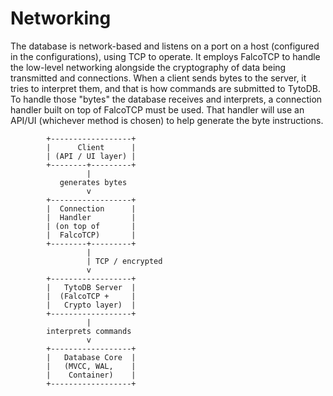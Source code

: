 # Networking

The database is network-based and listens on a port on a host (configured in the configurations), using TCP to operate. It employs FalcoTCP to handle the low-level networking alongside the cryptography of data being transmitted and connections. When a client sends bytes to the server, it tries to interpret them, and that is how commands are submitted to TytoDB. To handle those "bytes" the database receives and interprets, a connection handler built on top of FalcoTCP must be used. That handler will use an API/UI (whichever method is chosen) to help generate the byte instructions.

```
        +------------------+
        |      Client      |
        | (API / UI layer) |
        +--------+---------+
                 |
           generates bytes
                 v
        +------------------+
        |  Connection      |
        |  Handler         |
        | (on top of       |
        |  FalcoTCP)       |
        +--------+---------+
                 |
                 | TCP / encrypted
                 v
        +------------------+
        |   TytoDB Server  |
        |  (FalcoTCP +     |
        |   Crypto layer)  |
        +------------------+
                 |
        interprets commands
                 v
        +------------------+
        |   Database Core  |
        |   (MVCC, WAL,    |
        |    Container)    |
        +------------------+

```